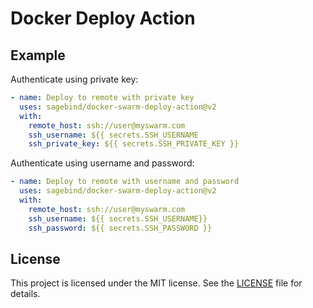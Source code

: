 # Docker Deploy Action

## Example

Authenticate using private key:

```yaml
- name: Deploy to remote with private key
  uses: sagebind/docker-swarm-deploy-action@v2
  with:
    remote_host: ssh://user@myswarm.com
    ssh_username: ${{ secrets.SSH_USERNAME
    ssh_private_key: ${{ secrets.SSH_PRIVATE_KEY }}
```

Authenticate using username and password:

```yaml
- name: Deploy to remote with username and password
  uses: sagebind/docker-swarm-deploy-action@v2
  with:
    remote_host: ssh://user@myswarm.com
    ssh_username: ${{ secrets.SSH_USERNAME}}
    ssh_password: ${{ secrets.SSH_PASSWORD }}
```

## License

This project is licensed under the MIT license. See the [LICENSE](LICENSE) file for details.